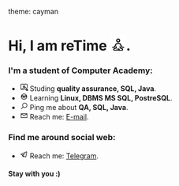 theme: cayman
# Hi, I am reTime ![](/img/student.png).

### I'm a student of Computer Academy:
+ ![](/img/book.png) Studing **quality assurance, SQL, Java**.
+ ![](/img/learning.png) Learning **Linux, DBMS MS SQL, PostreSQL**. 
+ ![](/img/search.png) Ping me about __QA, SQL, Java__.
+ ![](/img/email.png) Reach me: [E-mail](mailto:rtm_wrk@rambler.ru).

### Find me around social web:
+ ![](/img/telegram.png) Reach me: [Telegram](https://t.me/rmytime).

#### Stay with you :)

